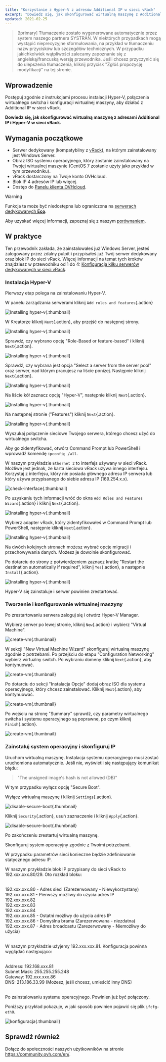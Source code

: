 ```yaml
---
title: "Korzystanie z Hyper-V z adresów Additional IP w sieci vRack"
excerpt: "Dowiedz się, jak skonfigurować wirtualną maszynę z Additional IP i Hyper-V w sieci vRack"
updated: 2021-02-25
---
```


> [!primary]
> Tłumaczenie zostało wygenerowane automatycznie przez system naszego partnera SYSTRAN. W niektórych przypadkach mogą wystąpić nieprecyzyjne sformułowania, na przykład w tłumaczeniu nazw przycisków lub szczegółów technicznych. W przypadku jakichkolwiek wątpliwości zalecamy zapoznanie się z angielską/francuską wersją przewodnika. Jeśli chcesz przyczynić się do ulepszenia tłumaczenia, kliknij przycisk "Zgłóś propozycję modyfikacji" na tej stronie.
> 

## Wprowadzenie

Postępuj zgodnie z instrukcjami procesu instalacji Hyper-V, połączenia wirtualnego switcha i konfiguracji wirtualnej maszyny, aby działać z Additional IP w sieci vRack.

**Dowiedz się, jak skonfigurować wirtualną maszynę z adresami Additional IP i Hyper-V w sieci vRack.**

## Wymagania początkowe

- Serwer dedykowany (kompatybilny z [vRack](https://www.ovh.pl/rozwiazania/vrack/)), na którym zainstalowany jest Windows Server.
- Obraz ISO systemu operacyjnego, który zostanie zainstalowany na Twojej wirtualnej maszynie (CentOS 7 zostanie użyty jako przykład w tym przewodniku).
- vRack dostarczony na Twoje konto OVHcloud.
- Blok IP 4 adresów IP lub więcej.
- Dostęp do [Panelu klienta OVHcloud](/links/manager).

> [!warning]
> Funkcja ta może być niedostępna lub ograniczona na [serwerach dedykowanych **Eco**](https://eco.ovhcloud.com/pl/about/).
>
> Aby uzyskać więcej informacji, zapoznaj się z naszym [porównaniem](https://eco.ovhcloud.com/pl/compare/).

## W praktyce

Ten przewodnik zakłada, że zainstalowałeś już Windows Server, jesteś zalogowany przez zdalny pulpit i przypisałeś już Twój serwer dedykowany oraz blok IP do sieci vRack. Więcej informacji na temat tych kroków znajdziesz w przewodniku od 1 do 4: [Konfiguracja kilku serwerów dedykowanych w sieci vRack](/pages/bare_metal_cloud/dedicated_servers/vrack_configuring_on_dedicated_server).

### Instalacja Hyper-V

Pierwszy etap polega na zainstalowaniu Hyper-V.

W panelu zarządzania serwerami kliknij `Add roles and features`{.action}

![Installing hyper-v](images/add-roles-features.png){.thumbnail}

W Kreatorze kliknij `Next`{.action}, aby przejść do następnej strony.

![Installing hyper-v](images/add-roles-features-2.png){.thumbnail}

Sprawdź, czy wybrano opcję "Role-Based or feature-based" i kliknij `Next`{.action}.

![Installing hyper-v](images/add-roles-features-3.png){.thumbnail}

Sprawdź, czy wybrana jest opcja "Select a server from the server pool" oraz serwer, nad którym pracujesz na liście poniżej. Następnie kliknij `Next`{.action}.

![Installing hyper-v](images/add-roles-features-4.png){.thumbnail}

Na liście kół zaznacz opcję "Hyper-V", następnie kliknij `Next`{.action}.

![Installing hyper-v](images/add-roles-features-5.png){.thumbnail}

Na następnej stronie ("Features") kliknij `Next`{.action}.

![Installing hyper-v](images/add-roles-features-9.png){.thumbnail}

Wyszukaj połączenie sieciowe Twojego serwera, którego chcesz użyć do wirtualnego switcha.

Aby go zidentyfikować, otwórz Command Prompt lub PowerShell i wprowadź komendę `ipconfig /all`.

W naszym przykładzie `Ethernet 2` to interfejs używany w sieci vRack. Możliwe jest jednak, że karta sieciowa vRack używa innego interfejsu. Korzystaj z interfejsu, który nie posiada głównego adresu IP serwera lub który używa przypisanego do siebie adresu IP (169.254.x.x).

![check-interface](images/ipconfig.png){.thumbnail}

Po uzyskaniu tych informacji wróć do okna `Add Roles and Features Wizard`{.action} i kliknij `Next`{.action}.

![Installing hyper-v](images/add-roles-features-6.png){.thumbnail}

Wybierz adapter vRack, który zidentyfikowałeś w Command Prompt lub PowerShell, następnie kliknij `Next`{.action}.

![Installing hyper-v](images/add-roles-features-7.png){.thumbnail}

Na dwóch kolejnych stronach możesz wybrać opcje migracji i przechowywania danych. Możesz je dowolnie skonfigurować.

Po dotarciu do strony z potwierdzeniem zaznacz kratkę "Restart the destination automatically if required", kliknij `Yes`{.action}, a następnie `Install`{.action}.

![Installing hyper-v](images/add-roles-features-8.png){.thumbnail}

Hyper-V się zainstaluje i serwer powinien zrestartować.

### Tworzenie i konfigurowanie wirtualnej maszyny

Po zrestartowaniu serwera zaloguj się i otwórz Hyper-V Manager.

Wybierz serwer po lewej stronie, kliknij `New`{.action} i wybierz "Virtual Machine".

![create-vm](images/create-vm.png){.thumbnail}

W sekcji "New Virtual Machine Wizard" skonfiguruj wirtualną maszynę zgodnie z potrzebami. Po przejściu do etapu "Configuration Networking" wybierz wirtualny switch. Po wybraniu domeny kliknij `Next`{.action}, aby kontynuować.

![create-vm](images/create-vm-2.png){.thumbnail}

Po dotarciu do sekcji "Instalacja Opcje" dodaj obraz ISO dla systemu operacyjnego, który chcesz zainstalować. Kliknij `Next`{.action}, aby kontynuować.

![create-vm](images/create-vm-3.png){.thumbnail}

Po wejściu na stronę "Summary" sprawdź, czy parametry wirtualnego switcha i systemu operacyjnego są poprawne, po czym kliknij `Finish`{.action}.

![create-vm](images/create-vm-4.png){.thumbnail}

### Zainstaluj system operacyjny i skonfiguruj IP

Uruchom wirtualną maszynę. Instalacja systemu operacyjnego musi zostać uruchomiona automatycznie. Jeśli nie, wyświetli się następujący komunikat błędu:

> "The unsigned image's hash is not allowed (DB)"

W tym przypadku wyłącz opcję "Secure Boot".

Wyłącz wirtualną maszynę i kliknij `Settings`{.action}.

![disable-secure-boot](images/disable-secure-boot.png){.thumbnail}

Kliknij `Security`{.action}, usuń zaznaczenie i kliknij `Apply`{.action}.

![disable-secure-boot](images/disable-secure-boot-2.png){.thumbnail}

Po zakończeniu zrestartuj wirtualną maszynę.

Skonfiguruj system operacyjny zgodnie z Twoimi potrzebami.

W przypadku parametrów sieci konieczne będzie zdefiniowanie statycznego adresu IP.

W naszym przykładzie blok IP przypisany do sieci vRack to 192.xxx.xxx.80/29. Oto rozkład bloku:

<br>
192.xxx.xxx.80 - Adres sieci (Zarezerwowany - Niewykorzystany)<br>
192.xxx.xxx.81 - Pierwszy możliwy do użycia adres IP<br>
192.xxx.xxx.82<br>
192.xxx.xxx.83<br>
192.xxx.xxx.84<br>
192.xxx.xxx.85 - Ostatni możliwy do użycia adres IP<br>
192.xxx.xxx.86 - Domyślna brama (Zarezerwowana - niezdatna)<br>
192.xxx.xxx.87 - Adres broadcastu (Zarezerwowany - Niemożliwy do użycia)<br>
<br>

W naszym przykładzie użyjemy 192.xxx.xxx.81. Konfiguracja powinna wyglądać następująco:

<br>
Address: 192.168.xxx.81<br>
Subnet Mask: 255.255.255.248<br>
Gateway: 192.xxx.xxx.86<br>
DNS: 213.186.33.99 (Możesz, jeśli chcesz, umieścić inny DNS)<br>
<br>

Po zainstalowaniu systemu operacyjnego. Powinien już być połączony.

Poniższy przykład pokazuje, w jaki sposób powinien pojawić się plik `ifcfg-eth0`.

![konfiguracja](images/configured.png){.thumbnail}

## Sprawdź również

Dołącz do społeczności naszych użytkowników na stronie <https://community.ovh.com/en/>.
